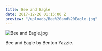 ```yaml
---
title: Bee and Eagle
date: 2017-12-26 01:15:00 Z
preview: "/uploads/Bee%20and%20Eagle.jpg"
---
```


![Bee and Eagle.jpg](/uploads/Bee%20and%20Eagle.jpg)

Bee and Eagle by Benton Yazzie.